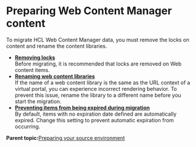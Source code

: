# Preparing Web Content Manager content

To migrate HCL Web Content Manager data, you must remove the locks on content and rename the content libraries.

-   **[Removing locks](../migrate/wcm_remove_locks.md)**  
Before migrating, it is recommended that locks are removed on Web content items.
-   **[Renaming web content libraries](../migrate/wcm_rename_libs.md)**  
If the name of a web content library is the same as the URL context of a virtual portal, you can experience incorrect rendering behavior. To prevent this issue, rename the library to a different name before you start the migration.
-   **[Preventing items from being expired during migration](../migrate/mig_content_options_further.md)**  
By default, items with no expiration date defined are automatically expired. Change this setting to prevent automatic expiration from occurring.

**Parent topic:**[Preparing your source environment](../migrate/mig_t_premig_tasks.md)

